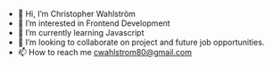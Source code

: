- 👋 Hi, I’m Christopher Wahlström
- 👀 I’m interested in Frontend Development
- 🌱 I’m currently learning Javascript
- 💞️ I’m looking to collaborate on project and future job opportunities.
- 📫 How to reach me cwahlstrom80@gmail.com

<!---
christopherwahlstrom/christopherwahlstrom is a ✨ special ✨ repository because its `README.md` (this file) appears on your GitHub profile.
You can click the Preview link to take a look at your changes.
--->

